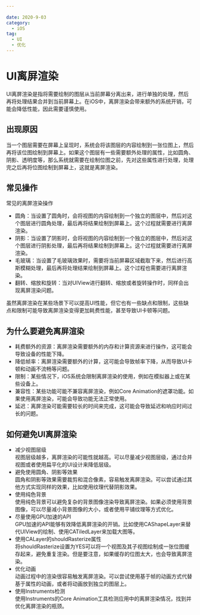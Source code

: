 ```yaml
---
 
date: 2020-9-03
category:
  - iOS
tag:
  - UI
  - 优化
---
```


# UI离屏渲染

UI离屏渲染是指将需要绘制的图层从当前屏幕分离出来，进行单独的处理，然后再将处理结果合并到当前屏幕上。在iOS中，离屏渲染会带来额外的系统开销，可能会降低性能，因此需要谨慎使用。

## 出现原因
当一个图层需要在屏幕上呈现时，系统会将该图层的内容绘制到一张位图上，然后再将该位图绘制到屏幕上。如果这个图层有一些需要额外处理的属性，比如圆角、阴影、透明度等，那么系统就需要在绘制位图之前，先对这些属性进行处理，处理完之后再将位图绘制到屏幕上，这就是离屏渲染。<br>

## 常见操作
常见的离屏渲染操作
- 圆角：当设置了圆角时，会将视图的内容绘制到一个独立的图层中，然后对这个图层进行圆角处理，最后再将结果绘制到屏幕上。这个过程就需要进行离屏渲染。
- 阴影：当设置了阴影时，会将视图的内容绘制到一个独立的图层中，然后对这个图层进行阴影处理，最后再将结果绘制到屏幕上。这个过程就需要进行离屏渲染。
- 毛玻璃：当设置了毛玻璃效果时，需要将当前屏幕区域截取下来，然后进行高斯模糊处理，最后再将处理结果绘制到屏幕上。这个过程也需要进行离屏渲染。
- 翻转、缩放和旋转：当对UIView进行翻转、缩放或者旋转操作时，同样会出现离屏渲染问题。


虽然离屏渲染在某些场景下可以提高UI性能，但它也有一些缺点和限制，这些缺点和限制可能导致离屏渲染变得更加耗费性能，甚至导致UI卡顿等问题。

## 为什么要避免离屏渲染
- 耗费额外的资源：离屏渲染需要额外的内存和计算资源来进行操作，这可能会导致设备的性能下降。
- 降低帧率：离屏渲染需要额外的计算，这可能会导致帧率下降，从而导致UI卡顿和动画不流畅等问题。
- 限制：某些情况下，iOS系统会限制离屏渲染的使用，例如在模拟器上或在某些设备上。
- 兼容性：某些功能可能不兼容离屏渲染，例如Core Animation的遮罩功能。如果使用离屏渲染，可能会导致功能无法正常使用。
- 延迟：离屏渲染可能需要较长的时间来完成，这可能会导致延迟和响应时间过长的问题。

## 如何避免UI离屏渲染

- 减少视图层级<br>
视图层级越多，离屏渲染的可能性就越高。可以尽量减少视图层级，通过合并视图或者使用扁平化的UI设计来降低层级。
- 避免使用圆角、阴影等效果<br>
圆角和阴影等效果需要裁剪和混合像素，容易触发离屏渲染。可以尝试通过其他方式实现同样的效果，比如使用纹理代替阴影效果。
- 使用纯色背景<br>
使用纯色背景可以避免复杂的背景图像渲染导致离屏渲染。如果必须使用背景图像，可以尽量减小背景图像的大小，或者使用平铺纹理等方式优化。
- 尽量使用GPU加速的API<br>
GPU加速的API能够有效降低离屏渲染的开销。比如使用CAShapeLayer来替代UIView的绘制、使用CATiledLayer来加载大图等。
- 使用CALayer的shouldRasterize属性<br>
将shouldRasterize设置为YES可以将一个视图及其子视图绘制成一张位图缓存起来，避免重复渲染。但是要注意，如果缓存的位图太大，也会导致离屏渲染。
- 优化动画<br>
动画过程中的渲染很容易触发离屏渲染。可以尝试使用基于帧的动画方式代替基于属性的动画，或者将动画放到独立的图层上。
- 使用Instruments检测<br>
使用Instruments的Core Animation工具检测应用中的离屏渲染情况，找到并优化离屏渲染的瓶颈。